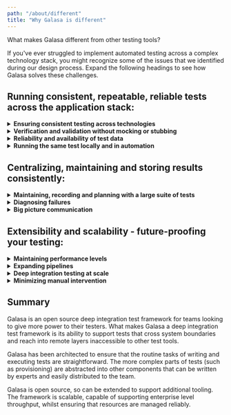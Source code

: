 ```yaml
---
path: "/about/different"
title: "Why Galasa is different"
---
```


What makes Galasa different from other testing tools?

If you've ever struggled to implement automated testing across a complex technology stack, you might recognize some of the issues that we identified during our design process. Expand the following headings to see how Galasa solves these challenges.

## Running consistent, repeatable, reliable tests across the application stack: 


<details>
<summary><b>Ensuring consistent testing across technologies</b></summary>

Automating tests effectively and consistently across multiple environments and multiple tools requires a framework that can support and integrate across the whole application stack. The same test must also be capable of running against multiple z/OS environments without code changes.

Galasa is designed to work in hybrid cloud applications, operating with the entire application stack, so you can provision in a cloud environment, but bind to a z/OS test environment.
The Galasa framework integrates and wrappers multiple techonolgies and test tooling in a consistent way, providing a platform to test different aspects of the application stack in the same language and in the same fashion. One test case can interact with 3270 emulators, Selenium, JMeter, batch jobs and other applications. 
</details>

<details>
<summary><b>Verification and validation without mocking or stubbing</b></summary>

Verifying and validating data at every boundary without stubbing or mocking is hard. 
Galasa enables real data verification by interrogating a CICS (or other) application directly or by enabling the checking of other z/OS resources, for example, messages on queues or the updating of log streams.
</details>

<details>
<summary><b>Reliability and availability of test data</b></summary>

Test data is often in a state of flux, resulting in the breaking of existing tests and difficulty in snapshotting and data integrity.

Galasa provides the mechanisms through the use of Application Managers to either generate test data on the fly, or to locate valid test data from a data lake. Data can then be locked whilst in use, preventing cross contamination with other running tests.

You can integrate Galasa tests with your existing tooling, allowing you to share data between tools within the same test.
</details>

<details>
<summary><b>Running the same test locally and in automation</b></summary>

Tests need to be run on demand and in automation. Running and re-running manual tests is laborious, time consuming and not exactly the best use of a tester's skills or time. 
Galasa tests can be run locally from your own IDE, or in automation without changing a single line of test code. 

With Galasa you can automate and automatically schedule these repetitive regression tests and use the time saved to free up testers to spend their time designing test cases that are more likely to find important defects.

Once written, a Galasa test is available 24x7 for reuse.
</details>

## Centralizing, maintaining and storing results consistently:

<details>
<summary><b>Maintaining, recording and planning with a large suite of tests</b></summary>

Maintaining a set of test materials (which could be written in several different languages), recording which tests have been run, and scheduling any outstanding tests is difficult and time consuming. Manual tests are often split across teams and reported separately, with no single, consistent view of the testing.

The Galasa test catalog provides the ability to generate a clear description of the areas covered by any given test. Related tests can be stored within a shared test catalog, from which tests can be automatically selected to run for any given change set. Automated regression test suites can be created for new software versions, so you can run a specified set of tests for automated baselining of a new environment installation, such as a hardware migration. 
</details>

<details>
<summary><b>Diagnosing failures </b></summary>

Investigating test failures takes up time and can be particularly tedious with larger scripts. Test artifacts are often stored in lots of different repositories, making it time-consuming and difficult to locate the right information to help you root out the cause of a failure.

Galasa automatically stores all test artifacts in a single, central repository, making diagnostics quicker and easier and allowing big picture information to be extracted easily. You can also debug tests using a local instance of Galasa, so you can examine every line of code.
</details>

<details>
<summary><b>Big picture communication</b></summary>

Test results are often stored in spreadsheets and manually approved by product owners before changes are promoted. This makes it difficult to understand the tests that have been run, and the manual intervention required as part of the sign-off process can delay delivery.

Galasa's dashboard integrates all your test results in one place, making reporting and reviewing between test phases easy and consistent.
</details>

## Extensibility and scalability - future-proofing your testing:

<details>
<summary><b>Maintaining performance levels</b></summary>

Running scripts and tooling on tools such as Jenkins can lead to performance issues – ideally the tests and the Jenkins nodes should not share workload. Whilst you don’t want to miss defects by limiting the number of tests run, the more tests that are running the longer the testing phase takes, and the increased amount of computer resources that are required from the Jenkins node will limit the throughput. Locking resources within the framework prevents tests from colliding; instead tests are queued until those resources become available.

Galasa’s tests as a service allows the test workload to be moved off a Jenkins node, with the added benefit of being capable to scale horizontally in its own cloud environment. 
</details>

<details>
<summary><b>Expanding pipelines </b></summary>

The addition of new 3rd party tooling can lead to problems with managing test artifacts. Maintaining, updating and ensuring compliance on Jenkins servers with increasing numbers of plugins is time-consuming. 

Galasa is open source so can be extended to support additional specific tooling. In addition, Galasa manages its own plugins, so less manual intervention is required for installation and updates.  
</details>

<details>
<summary><b>Deep integration testing at scale</b></summary>

It can be difficult to ensure that testing across cloud and z/OS platforms is kept aligned.  If z/OS is the best place for the application to run, but developing a solution there is slower than elsewhere, it can cause problems. Manual testing can be tedious and error prone, making it time consuming to get an entire application thoroughly tested, both in terms of depth of testing and in breadth of coverage.

Galasa tests can scale horizontally without changing the underlying test code and the framework enables test isolation, so that multiple tests can run in parallel, logically isolated by the framework.
</details>

<details>
<summary><b>Minimizing manual intervention</b></summary>

Manual testing involves a significant amount of human intervention, which means tests can take too long to write and are hard to understand and maintain. This process is particularly laborious and expensive when problems are found and re-builds required.

Galasa makes tests quicker to write and easier to maintain by extracting the boilerplate code out of the tests. Just import the components you need from within your test code to access the abstracted functionality, gaining the benefit of the expertise of the person who wrote them, and the productivity introduced by their simple use.
 
</details>

## Summary
Galasa is an open source deep integration test framework for teams looking to give more power to their testers. What makes Galasa a deep integration test framework is its ability to support tests that cross system boundaries and reach into remote layers inaccessible to other test tools. 

Galasa has been architected to ensure that the routine tasks of writing and executing tests are straightforward. The more complex parts of tests (such as provisioning) are abstracted into other components that can be written by experts and easily distributed to the team.

Galasa is open source, so can be extended to support additional tooling. The framework is scalable, capable of supporting enterprise level throughput, whilst ensuring that resources are managed reliably.


